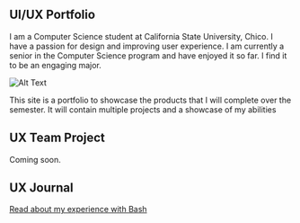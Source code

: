 ## UI/UX Portfolio
I am a Computer Science student at California State University, Chico. I have a passion for design and improving user experience.
I am currently a senior in the Computer Science program and have enjoyed it so far. I find it to be an engaging major.

![Alt Text](assets/personal_photo.png)

This site is a portfolio to showcase the products that I will complete over the semester. It will contain multiple projects and a showcase of my abilities

## UX Team Project

Coming soon.

## UX Journal

[Read about my experience with Bash](j01/)

